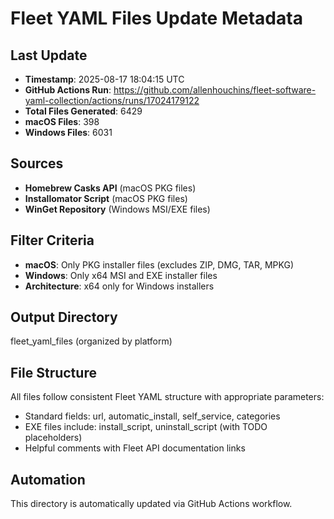 # Fleet YAML Files Update Metadata

## Last Update
- **Timestamp**: 2025-08-17 18:04:15 UTC
- **GitHub Actions Run**: https://github.com/allenhouchins/fleet-software-yaml-collection/actions/runs/17024179122
- **Total Files Generated**: 6429
- **macOS Files**: 398
- **Windows Files**: 6031

## Sources
- **Homebrew Casks API** (macOS PKG files)
- **Installomator Script** (macOS PKG files)
- **WinGet Repository** (Windows MSI/EXE files)

## Filter Criteria
- **macOS**: Only PKG installer files (excludes ZIP, DMG, TAR, MPKG)
- **Windows**: Only x64 MSI and EXE installer files
- **Architecture**: x64 only for Windows installers

## Output Directory
fleet_yaml_files (organized by platform)

## File Structure
All files follow consistent Fleet YAML structure with appropriate parameters:
- Standard fields: url, automatic_install, self_service, categories
- EXE files include: install_script, uninstall_script (with TODO placeholders)
- Helpful comments with Fleet API documentation links

## Automation
This directory is automatically updated via GitHub Actions workflow.
